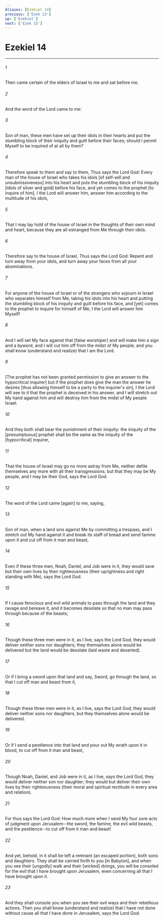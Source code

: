 ```yaml
---
Aliases: [Ezekiel 14]
previous: ['Ezek 13']
up: ['Ezekiel']
next: ['Ezek 15']
---
```

# Ezekiel 14

***














###### 1 






Then came certain of the elders of Israel to me and sat before me. 













###### 2 






And the word of the Lord came to me: 













###### 3 






Son of man, these men have set up their idols in their hearts and put the stumbling block of their iniquity and guilt before their faces; should I permit Myself to be inquired of at all by them? 













###### 4 






Therefore speak to them and say to them, Thus says the Lord God: Every man of the house of Israel who takes his idols [of self-will and unsubmissiveness] into his heart and puts the stumbling block of his iniquity [idols of silver and gold] before his face, and yet comes to the prophet [to inquire of him], I the Lord will answer him, answer him according to the multitude of his idols, 













###### 5 






That I may lay hold of the house of Israel in the thoughts of their own mind and heart, because they are all estranged from Me through their idols. 













###### 6 






Therefore say to the house of Israel, Thus says the Lord God: Repent and turn away from your idols, and turn away your faces from all your abominations. 













###### 7 






For anyone of the house of Israel or of the strangers who sojourn in Israel who separates himself from Me, taking his idols into his heart and putting the stumbling block of his iniquity and guilt before his face, and [yet] comes to the prophet to inquire for himself of Me, I the Lord will answer him Myself! 













###### 8 






And I will set My face against that [false worshiper] and will make him a sign and a byword, and I will cut him off from the midst of My people; and you shall know (understand and realize) that I am the Lord. 













###### 9 






[The prophet has not been granted permission to give an answer to the hypocritical inquirer] but if the prophet does give the man the answer he desires [thus allowing himself to be a party to the inquirer's sin], I the Lord will see to it that the prophet is deceived in his answer, and I will stretch out My hand against him and will destroy him from the midst of My people Israel. 













###### 10 






And they both shall bear the punishment of their iniquity: the iniquity of the [presumptuous] prophet shall be the same as the iniquity of the [hypocritical] inquirer, 













###### 11 






That the house of Israel may go no more astray from Me, neither defile themselves any more with all their transgressions, but that they may be My people, and I may be their God, says the Lord God. 













###### 12 






The word of the Lord came [again] to me, saying, 













###### 13 






Son of man, when a land sins against Me by committing a trespass, and I stretch out My hand against it and break its staff of bread and send famine upon it and cut off from it man and beast, 













###### 14 






Even if these three men, Noah, Daniel, and Job were in it, they would save but their own lives by their righteousness (their uprightness and right standing with Me), says the Lord God. 













###### 15 






If I cause ferocious and evil wild animals to pass through the land and they ravage and bereave it, and it becomes desolate so that no man may pass through because of the beasts; 













###### 16 






Though these three men were in it, as I live, says the Lord God, they would deliver neither sons nor daughters; they themselves alone would be delivered but the land would be desolate (laid waste and deserted). 













###### 17 






Or if I bring a sword upon that land and say, Sword, go through the land, so that I cut off man and beast from it, 













###### 18 






Though these three men were in it, as I live, says the Lord God, they would deliver neither sons nor daughters, but they themselves alone would be delivered. 













###### 19 






Or if I send a pestilence into that land and pour out My wrath upon it in blood, to cut off from it man and beast, 













###### 20 






Though Noah, Daniel, and Job were in it, as I live, says the Lord God, they would deliver neither son nor daughter; they would but deliver their own lives by their righteousness (their moral and spiritual rectitude in every area and relation). 













###### 21 






For thus says the Lord God: How much more when I send My four sore acts of judgment upon Jerusalem--the sword, the famine, the evil wild beasts, and the pestilence--to cut off from it man and beast! 













###### 22 






And yet, behold, in it shall be left a remnant (an escaped portion), both sons and daughters. They shall be carried forth to you [in Babylon], and when you see their [ungodly] walk and their [wicked] doings, you will be consoled for the evil that I have brought upon Jerusalem, even concerning all that I have brought upon it. 













###### 23 






And they shall console you when you see their evil ways and their rebellious actions. Then you shall know (understand and realize) that I have not done without cause all that I have done in Jerusalem, says the Lord God.
